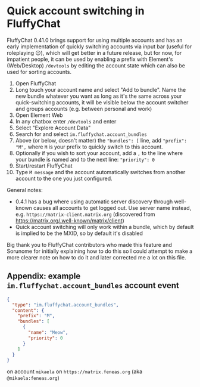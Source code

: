 # Quick account switching in FluffyChat

FluffyChat 0.41.0 brings support for using multiple accounts and has an early
implementation of quickly switching accounts via input bar (useful for roleplaying :wink:), which will get
better in a future release, but for now, for impatient people, it can
be used by enabling a prefix with Element's (Web/Desktop) `/devtools` by editing
the account state which can also be used for sorting accounts.

1. Open FluffyChat
2. Long touch your account name and select "Add to bundle". Name the new
   bundle whatever you want as long as it's the same across your quick-switching accounts,
   it will be visible below the account switcher and groups accounts (e.g. between personal and work)
3. Open Element Web
4. In any chatbox enter `/devtools` and enter
5. Select "Explore Account Data"
6. Search for and select `im.fluffychat.account_bundles`
7. Above (or below, doesn't matter) the `"bundles": [` line, add `"prefix": "M",` where `M` is your
   prefix to quickly switch to this account.
8. Optionally if you wish to sort your account, add a `,` to the line where
   your bundle is named and to the next line: `"priority": 0`
9. Start/restart FluffyChat
10. Type `M message` and the account automatically switches from another account
    to the one you just configured.

General notes:

* 0.4.1 has a bug where using automatic server discovery through well-known
  causes all accounts to get logged out. Use server name instead, e.g. `https://matrix-client.matrix.org` (discovered from https://matrix.org/.well-known/matrix/client)
* Quick account switching will only work within a bundle, which by default is implied to be the MXID, so by default it's disabled

Big thank you to FluffyChat contributors who made this feature and Sorunome
for initially explaining how to do this so I could attempt to make a more clearer
note on how to do it and later corrected me a lot on this file.

## Appendix: example `im.fluffychat.account_bundles` account event

```json
{
  "type": "im.fluffychat.account_bundles",
  "content": {
    "prefix": "M",
    "bundles": [
      {
        "name": "Meow",
        "priority": 0
      }
    ]
  }
}
```

on account `mikaela` on `https://matrix.feneas.org` (aka `@mikaela:feneas.org`)
